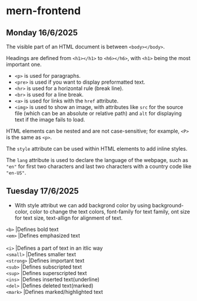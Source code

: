 # mern-frontend  
## Monday 16/6/2025

The visible part of an HTML document is between `<body></body>`.

Headings are defined from `<h1></h1>` to `<h6></h6>`, with `<h1>` being the most important one.

- `<p>` is used for paragraphs.  
- `<pre>` is used if you want to display preformatted text.  
- `<hr>` is used for a horizontal rule (break line).  
- `<br>` is used for a line break.  
- `<a>` is used for links with the `href` attribute.  
- `<img>` is used to show an image, with attributes like `src` for the source file (which can be an absolute or relative path) and `alt` for displaying text if the image fails to load.

HTML elements can be nested and are not case-sensitive; for example, `<P>` is the same as `<p>`.

The `style` attribute can be used within HTML elements to add inline styles.

The `lang` attribute is used to declare the language of the webpage, such as `"en"` for first two characters and last two characters with a country code like `"en-US"`.

## Tuesday 17/6/2025

- With style attribut we can add backgrond color by using background-color, color to change the text colors, font-family for text family, ont size for text size, text-allign for alignment of text.


`<b>`	    |Defines bold text  <br>
`<em>`	    |Defines emphasized text<br>  
`<i>`	    |Defines a part of text in an itlic way <br>
`<small>`	|Defines smaller text <br>
`<strong>`	|Defines important text  <br>
`<sub>`	    |Defines subscripted text   <br>
`<sup>`	    |Defines superscripted text  <br>
`<ins>` 	|Defines inserted text(underline)  <br>
`<del>`	    |Defines deleted text(marked)  <br>
`<mark>`	|Defines marked/highlighted text <br>  


